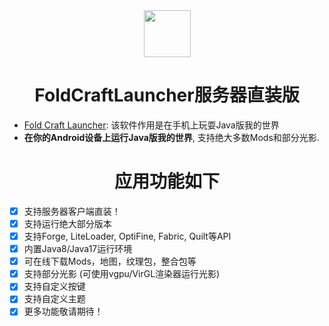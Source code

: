 <div align="center">
    <img width="75" src="/FCL/src/main/res/drawable/img_app.png"></img>
</div>

<h1 align="center">FoldCraftLauncher服务器直装版</h1>

- [Fold Craft Launcher](https://fcl-team.github.io/): 该软件作用是在手机上玩耍Java版我的世界
- **在你的Android设备上运行Java版我的世界**, 支持绝大多数Mods和部分光影.

<h1 align="center">应用功能如下</h1>

- [x] 支持服务器客户端直装！
- [x] 支持运行绝大部分版本
- [x] 支持Forge, LiteLoader, OptiFine, Fabric, Quilt等API
- [x] 内置Java8/Java17运行环境
- [x] 可在线下载Mods，地图，纹理包，整合包等
- [x] 支持部分光影 (可使用vgpu/VirGL渲染器运行光影)
- [x] 支持自定义按键
- [x] 支持自定义主题
- [x] 更多功能敬请期待！

